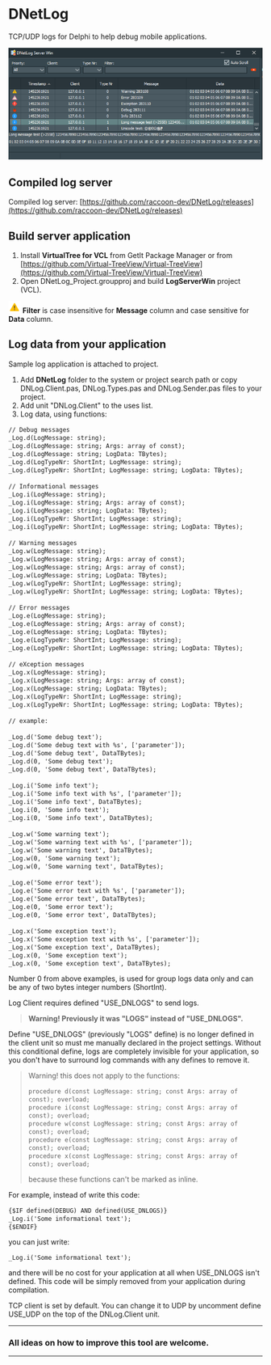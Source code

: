 # DNetLog
TCP/UDP logs for Delphi to help debug mobile applications.

![Server screenshot](/Img/server_screenshot.png?raw=true "Server screenshot")

## Compiled log server
Compiled log server:
[https://github.com/raccoon-dev/DNetLog/releases](https://github.com/raccoon-dev/DNetLog/releases)

## Build server application
1. Install **VirtualTree for VCL** from GetIt Package Manager or from [https://github.com/Virtual-TreeView/Virtual-TreeView](https://github.com/Virtual-TreeView/Virtual-TreeView)
2. Open DNetLog_Project.groupproj and build **LogServerWin** project (VCL).

![Warning!](/Img/warning_24px.png?raw=true "Warning!") **Filter** is case insensitive for **Message** column and case sensitive for **Data** column.

## Log data from your application
Sample log application is attached to project.

1. Add **DNetLog** folder to the system or project search path or copy DNLog.Client.pas, DNLog.Types.pas and DNLog.Sender.pas files to your project.
2. Add unit "DNLog.Client" to the uses list.
3. Log data, using functions:

```
// Debug messages
_Log.d(LogMessage: string);
_Log.d(LogMessage: string; Args: array of const);
_Log.d(LogMessage: string; LogData: TBytes);
_Log.d(LogTypeNr: ShortInt; LogMessage: string);
_Log.d(LogTypeNr: ShortInt; LogMessage: string; LogData: TBytes);

// Informational messages
_Log.i(LogMessage: string);
_Log.i(LogMessage: string; Args: array of const);
_Log.i(LogMessage: string; LogData: TBytes);
_Log.i(LogTypeNr: ShortInt; LogMessage: string);
_Log.i(LogTypeNr: ShortInt; LogMessage: string; LogData: TBytes);

// Warning messages
_Log.w(LogMessage: string);
_Log.w(LogMessage: string; Args: array of const);
_Log.w(LogMessage: string; Args: array of const);
_Log.w(LogMessage: string; LogData: TBytes);
_Log.w(LogTypeNr: ShortInt; LogMessage: string);
_Log.w(LogTypeNr: ShortInt; LogMessage: string; LogData: TBytes);

// Error messages
_Log.e(LogMessage: string);
_Log.e(LogMessage: string; Args: array of const);
_Log.e(LogMessage: string; LogData: TBytes);
_Log.e(LogTypeNr: ShortInt; LogMessage: string);
_Log.e(LogTypeNr: ShortInt; LogMessage: string; LogData: TBytes);

// eXception messages
_Log.x(LogMessage: string);
_Log.x(LogMessage: string; Args: array of const);
_Log.x(LogMessage: string; LogData: TBytes);
_Log.x(LogTypeNr: ShortInt; LogMessage: string);
_Log.x(LogTypeNr: ShortInt; LogMessage: string; LogData: TBytes);

// example:

_Log.d('Some debug text');
_Log.d('Some debug text with %s', ['parameter']);
_Log.d('Some debug text', DataTBytes);
_Log.d(0, 'Some debug text');
_Log.d(0, 'Some debug text', DataTBytes);

_Log.i('Some info text');
_Log.i('Some info text with %s', ['parameter']);
_Log.i('Some info text', DataTBytes);
_Log.i(0, 'Some info text');
_Log.i(0, 'Some info text', DataTBytes);

_Log.w('Some warning text');
_Log.w('Some warning text with %s', ['parameter']);
_Log.w('Some warning text', DataTBytes);
_Log.w(0, 'Some warning text');
_Log.w(0, 'Some warning text', DataTBytes);

_Log.e('Some error text');
_Log.e('Some error text with %s', ['parameter']);
_Log.e('Some error text', DataTBytes);
_Log.e(0, 'Some error text');
_Log.e(0, 'Some error text', DataTBytes);

_Log.x('Some exception text');
_Log.x('Some exception text with %s', ['parameter']);
_Log.x('Some exception text', DataTBytes);
_Log.x(0, 'Some exception text');
_Log.x(0, 'Some exception text', DataTBytes);
```

Number 0 from above examples, is used for group logs data only and can be any of two bytes integer numbers (ShortInt).

Log Client requires defined "USE\_DNLOGS" to send logs.

> **Warning! Previously it was "LOGS" instead of "USE\_DNLOGS".**

Define "USE\_DNLOGS" (previously "LOGS" define) is no longer defined in the client unit so must me manually declared in the project settings.
Without this conditional define, logs are completely invisible for your application, so you don't have to surround log commands with any defines to remove it.
> Warning! this does not apply to the functions:
> ```
> procedure d(const LogMessage: string; const Args: array of const); overload;
> procedure i(const LogMessage: string; const Args: array of const); overload;
> procedure w(const LogMessage: string; const Args: array of const); overload;
> procedure e(const LogMessage: string; const Args: array of const); overload;
> procedure x(const LogMessage: string; const Args: array of const); overload;
> ```
> because these functions can't be marked as inline.

For example, instead of write this code:
```
{$IF defined(DEBUG) AND defined(USE_DNLOGS)}
_Log.i('Some informational text');
{$ENDIF}
```
you can just write:
```
_Log.i('Some informational text');
```
and there will be no cost for your application at all when USE\_DNLOGS isn't defined. This code will be simply removed from your application during compilation.

TCP client is set by default. You can change it to UDP by uncomment define USE\_UDP on the top of the DNLog.Client unit.

---

### All ideas on how to improve this tool are welcome.

---

